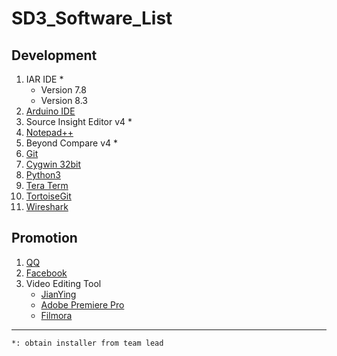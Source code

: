 # SD3_Software_List

## Development
1. IAR IDE *
   - Version 7.8
   - Version 8.3
2. [Arduino IDE](https://www.arduino.cc/en/software) 
3. Source Insight Editor v4 *
4. [Notepad++](https://notepad-plus-plus.org/downloads/)
5. Beyond Compare v4 *
6. [Git](https://git-scm.com/downloads)
7. [Cygwin 32bit](https://cygwin.com/setup-x86.exe)
8. [Python3](https://www.python.org/downloads/)
9. [Tera Term](https://ttssh2.osdn.jp/index.html.en)
10. [TortoiseGit](https://tortoisegit.org/download/)
11. [Wireshark](https://www.wireshark.org/download.html)

## Promotion
1. [QQ]()
2. [Facebook]()
3. Video Editing Tool
    - [JianYing]()
    - [Adobe Premiere Pro]()
    - [Filmora]()



---


`*: obtain installer from team lead`
